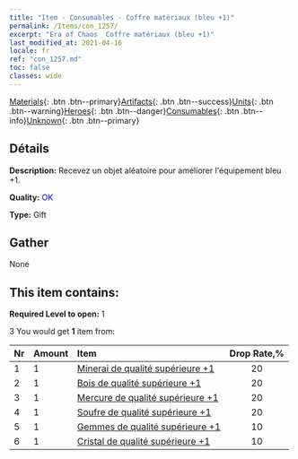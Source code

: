 ```yaml
---
title: "Item - Consumables - Coffre matériaux (bleu +1)"
permalink: /Items/con_1257/
excerpt: "Era of Chaos  Coffre matériaux (bleu +1)"
last_modified_at: 2021-04-16
locale: fr
ref: "con_1257.md"
toc: false
classes: wide
---
```

 [Materials](/fr/Items/){: .btn .btn--primary}[Artifacts](/fr/Items/Artifacts/){: .btn .btn--success}[Units](/fr/Items/Units/){: .btn .btn--warning}[Heroes](/fr/Items/Heroes/){: .btn .btn--danger}[Consumables](/fr/Items/Consumables/){: .btn .btn--info}[Unknown](/fr/Items/Unknown/){: .btn .btn--primary}

## Détails
 **Description:** Recevez un objet aléatoire pour améliorer l'équipement bleu +1.

 **Quality:** <span style="color: #0000CD">OK</span>

 **Type:** Gift

## Gather

  None

## This item contains:

 **Required Level to open:** 1

 3 You would get **1** item  from:

  | Nr | Amount |     Item    | Drop Rate,% |
  |:---|:-------|:------------|:---------:|
  | 1 | 1 | [Minerai de qualité supérieure +1](/fr/Items/mat_19/) | 20 | 
  | 2 | 1 | [Bois de qualité supérieure +1](/fr/Items/mat_20/) | 20 | 
  | 3 | 1 | [Mercure de qualité supérieure +1](/fr/Items/mat_21/) | 20 | 
  | 4 | 1 | [Soufre de qualité supérieure +1](/fr/Items/mat_22/) | 20 | 
  | 5 | 1 | [Gemmes de qualité supérieure +1](/fr/Items/mat_23/) | 10 | 
  | 6 | 1 | [Cristal de qualité supérieure +1](/fr/Items/mat_24/) | 10 | 
